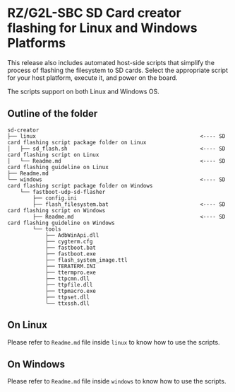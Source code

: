# RZ/G2L-SBC SD Card creator flashing for Linux and Windows Platforms

This release also includes automated host-side scripts that simplify the process of flashing the filesystem to SD cards. Select the appropriate script for your host platform, execute it, and power on the board.

The scripts support on both Linux and Windows OS.

## Outline of the folder
```
sd-creator
├── linux                                                    <---- SD card flashing script package folder on Linux
│   ├── sd_flash.sh                                          <---- SD card flashing script on Linux
│   └── Readme.md                                            <---- SD card flashing guideline on Linux
├── Readme.md
└── windows                                                  <---- SD card flashing script package folder on Windows
    └── fastboot-udp-sd-flasher
        ├── config.ini
        ├── flash_filesystem.bat                             <---- SD card flashing script on Windows
        ├── Readme.md                                        <---- SD card flashing guideline on Windows
        └── tools
            ├── AdbWinApi.dll
            ├── cygterm.cfg
            ├── fastboot.bat
            ├── fastboot.exe
            ├── flash_system_image.ttl
            ├── TERATERM.INI
            ├── ttermpro.exe
            ├── ttpcmn.dll
            ├── ttpfile.dll
            ├── ttpmacro.exe
            ├── ttpset.dll
            └── ttxssh.dll
```

## On Linux

Please refer to `Readme.md` file inside `linux` to know how to use the scripts.

## On Windows

Please refer to `Readme.md` file inside `windows` to know how to use the scripts.
